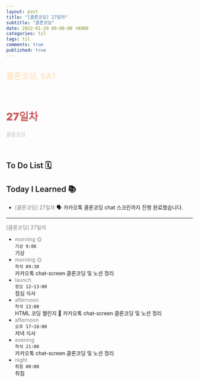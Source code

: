 ```yaml
---
layout: post
title: "[클론코딩] 27일차"
subtitle: "클론코딩"
date: 2022-01-29 09:00:00 +0900
categories: til
tags: til
comments: true
published: true
---
```


## <span style="color:Bisque;font-size: 22px">클론코딩, SAT</span>

<br />

# **<span style="font-weight:900;color:indianred">27일차</span>**

**<span style="color:lightgray">클론코딩</span>**

<br />

## <span style="font-weight:600">To Do List</span> 🗓

## <span style="font-weight:600">Today I Learned</span> 📚

- <span style="color:gray">[클론코딩] 27일차</span>
  🗣 카카오톡 클론코딩 chat 스크린까지 진행 완료했습니다.

---

<span style="color:gray">[클론코딩] 27일차</span>

- <span style="color:gray">morning 🌞</span> <br>
  `기상 9:06` <br>
  기상
- <span style="color:gray">morning 🌞</span> <br>
  `착석 09:30` <br>
  카카오톡 chat-screen 클론코딩 및 노션 정리
- <span style="color:gray">launch</span> <br>
  `정오 12~13:00`<br>
  점심 식사
- <span style="color:gray">afternoon</span> <br>
  `착석 13:00`<br>
  HTML 코딩 첼린지 👑
  카카오톡 chat-screen 클론코딩 및 노션 정리
- <span style="color:gray">afternoon</span> <br>
  `오후 17~18:00`<br>
  저녁 식사
- <span style="color:gray">evening</span> <br>
  `착석 21:00`<br>
  카카오톡 chat-screen 클론코딩 및 노션 정리
- <span style="color:gray">night</span> <br>
  `취침 00:00`<br>
  취침